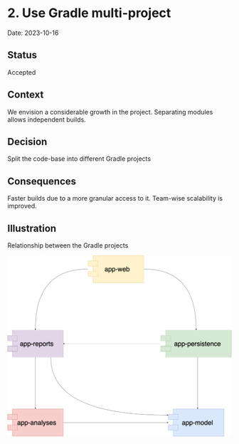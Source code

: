 # 2. Use Gradle multi-project

Date: 2023-10-16

## Status

Accepted

## Context

We envision a considerable growth in the project.
Separating modules allows independent builds.

## Decision

Split the code-base into different Gradle projects

## Consequences

Faster builds due to a more granular access to it.
Team-wise scalability is improved.

## Illustration

Relationship between the Gradle projects

![modules diagram](./../diagrams/usvision-docs-modules.png)